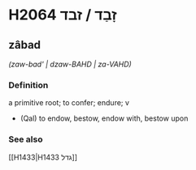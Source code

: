 # H2064 זָבַד / זבד

## zâbad

_(zaw-bad' | dzaw-BAHD | za-VAHD)_

### Definition

a primitive root; to confer; endure; v

- (Qal) to endow, bestow, endow with, bestow upon

### See also

[[H1433|H1433 גדל]]
